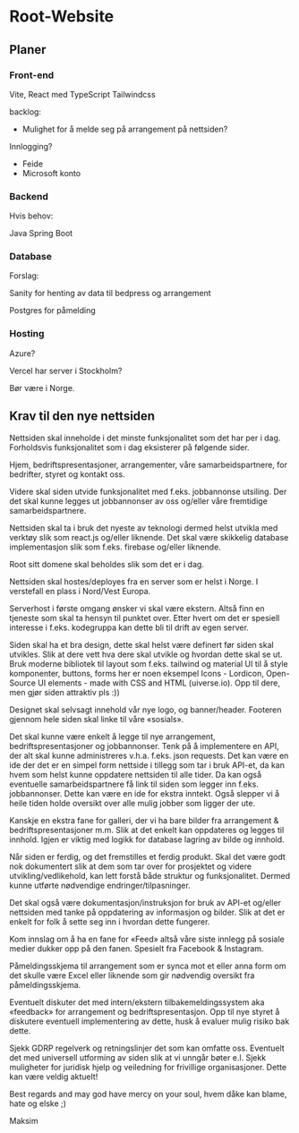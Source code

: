 # Root-Website

## Planer

### Front-end

Vite, React med TypeScript
Tailwindcss

backlog:

-   Mulighet for å melde seg på arrangement på nettsiden?

Innlogging?

-   Feide
-   Microsoft konto

### Backend

Hvis behov:

Java Spring Boot

### Database

Forslag:

Sanity for henting av data til bedpress og arrangement

Postgres for påmelding

### Hosting

Azure?

Vercel har server i Stockholm?

Bør være i Norge.

## Krav til den nye nettsiden

Nettsiden skal inneholde i det minste funksjonalitet som det har per i dag. Forholdsvis funksjonalitet som i dag eksisterer på følgende sider.

Hjem, bedriftspresentasjoner, arrangementer, våre samarbeidspartnere, for bedrifter, styret og kontakt oss.

Videre skal siden utvide funksjonalitet med f.eks. jobbannonse utsiling. Der det skal kunne legges ut jobbannonser av oss og/eller våre fremtidige samarbeidspartnere.

Nettsiden skal ta i bruk det nyeste av teknologi dermed helst utvikla med verktøy slik som react.js og/eller liknende. Det skal være skikkelig database implementasjon slik som f.eks. firebase og/eller liknende.

Root sitt domene skal beholdes slik som det er i dag.

Nettsiden skal hostes/deployes fra en server som er helst i Norge. I verstefall en plass i Nord/Vest Europa.

Serverhost i første omgang ønsker vi skal være ekstern. Altså finn en tjeneste som skal ta hensyn til punktet over. Etter hvert om det er spesiell interesse i f.eks. kodegruppa kan dette bli til drift av egen server.

Siden skal ha et bra design, dette skal helst være definert før siden skal utvikles. Slik at dere vett hva dere skal utvikle og hvordan dette skal se ut. Bruk moderne bibliotek til layout som f.eks. tailwind og material UI til å style komponenter, buttons, forms her er noen eksempel Icons - Lordicon, Open-Source UI elements - made with CSS and HTML (uiverse.io). Opp til dere, men gjør siden attraktiv pls :))

Designet skal selvsagt innehold vår nye logo, og banner/header. Footeren gjennom hele siden skal linke til våre «sosials».

Det skal kunne være enkelt å legge til nye arrangement, bedriftspresentasjoner og jobbannonser. Tenk på å implementere en API, der alt skal kunne administreres v.h.a. f.eks. json requests. Det kan være en ide der det er en simpel form nettside i tillegg som tar i bruk API-et, da kan hvem som helst kunne oppdatere nettsiden til alle tider. Da kan også eventuelle samarbeidspartnere få link til siden som legger inn f.eks. jobbannonser. Dette kan være en ide for ekstra inntekt. Også slepper vi å heile tiden holde oversikt over alle mulig jobber som ligger der ute.

Kanskje en ekstra fane for galleri, der vi ha bare bilder fra arrangement & bedriftspresentasjoner m.m. Slik at det enkelt kan oppdateres og legges til innhold. Igjen er viktig med logikk for database lagring av bilde og innhold.

Når siden er ferdig, og det fremstilles et ferdig produkt. Skal det være godt nok dokumentert slik at dem som tar over for prosjektet og videre utvikling/vedlikehold, kan lett forstå både struktur og funksjonalitet. Dermed kunne utførte nødvendige endringer/tilpasninger.

Det skal også være dokumentasjon/instruksjon for bruk av API-et og/eller nettsiden med tanke på oppdatering av informasjon og bilder. Slik at det er enkelt for folk å sette seg inn i hvordan dette fungerer.

Kom innslag om å ha en fane for «Feed» altså våre siste innlegg på sosiale medier dukker opp på den fanen. Spesielt fra Facebook & Instagram.

Påmeldingsskjema til arrangement som er synca mot et eller anna form om det skulle være Excel eller liknende som gir nødvendig oversikt fra påmeldingsskjema.

Eventuelt diskuter det med intern/ekstern tilbakemeldingssystem aka «feedback» for arrangement og bedriftspresentasjon. Opp til nye styret å diskutere eventuell implementering av dette, husk å evaluer mulig risiko bak dette.

Sjekk GDRP regelverk og retningslinjer det som kan omfatte oss. Eventuelt det med universell utforming av siden slik at vi unngår bøter e.l. Sjekk muligheter for juridisk hjelp og veiledning for frivillige organisasjoner. Dette kan være veldig aktuelt!

Best regards and may god have mercy on your soul, hvem dåke kan blame, hate og elske ;)

Maksim
